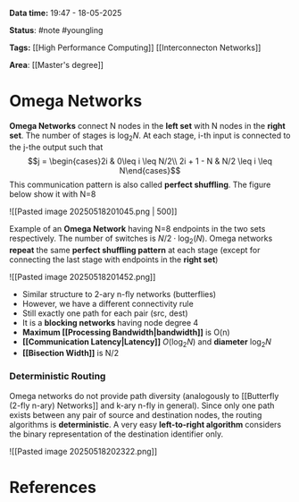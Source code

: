 **Data time:** 19:47 - 18-05-2025

**Status**: #note #youngling 

**Tags:** [[High Performance Computing]] [[Interconnecton Networks]]

**Area**: [[Master's degree]]
# Omega Networks

**Omega Networks** connect N nodes in the **left set** with N nodes in the **right set**. The number of stages is $\log_2 N$. At each stage, i-th input is connected to the j-the output such that
$$j = \begin{cases}2i & 0\leq i \leq N/2\\ 2i + 1 - N & N/2 \leq i \leq N\end{cases}$$
This communication pattern is also called **perfect shuffling**. The figure below show it with N=8

![[Pasted image 20250518201045.png | 500]]

Example of an **Omega Network** having N=8 endpoints in the two sets respectively. The number of switches is $N/2 \cdot \log_2(N)$. Omega networks **repeat** the same **perfect shuffling pattern** at each stage (except for connecting the last stage with endpoints in the **right set**)

![[Pasted image 20250518201452.png]]

- Similar structure to 2-ary n-fly networks (butterflies)
- However, we have a different connectivity rule
- Still exactly one path for each pair (src, dest)
- It is a  **blocking networks** having node degree 4
- **Maximum [[Processing Bandwidth|bandwidth]]** is O(n)
- **[[Communication Latency|Latency]]** $O(\log_2 N)$ and **diameter** $\log_2N$
- **[[Bisection Width]]** is N/2

### Deterministic Routing
Omega networks do not provide path diversity (analogously to [[Butterfly (2-fly n-ary) Networks]] and k-ary n-fly in general). Since only one path exists between any pair of source and destination nodes, the routing algorithms is **deterministic**. A very easy **left-to-right algorithm** considers the binary representation of the destination identifier only.

![[Pasted image 20250518202322.png]]

# References